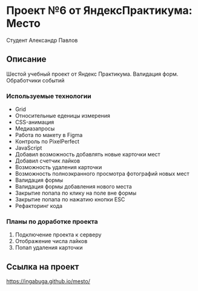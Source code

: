 # Проект №6 от ЯндексПрактикума: Место

<p align="left">Студент Александр Павлов</p>

## Описание
Шестой учебный проект от Яндекс Практикума. Валидация форм. Обработчики событий


### Используемые технологии
<ul>
<li>Grid</li>
<li>Относительные еденицы измерения</li>
<li>CSS-анимация</li>
<li>Медиазапросы</li>
<li>Работа по макету в Figma</li>
<li>Контроль по PixelPerfect</li>
<li>JavaScript</li>
<li>Добавил возможность добавлять новые карточки мест</li>
<li>Добавил счетчик лайков</li>
<li>Возможность удаления карточки</li>
<li>Возможность полноэкранного просмотра фотографий новых мест</li>
<li>Валидация формы</li>
<li>Валидация формы добавления нового места</li>
<li>Закрытие попапа по клику на поле вне формы</li>
<li>Закрытие попапа по нажатию кнопки ESC</li>
<li>Рефакторинг кода</li>
</ul>

### Планы по доработке проекта

<ol>
<li>Подключение проекта к серверу</li>
<li>Отображение числа лайков</li>
<li>Попап удаления карточки</li>
</ol>

## Ссылка на проект
https://ingabuga.github.io/mesto/
